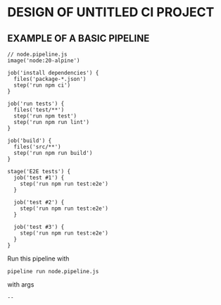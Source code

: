 # DESIGN OF UNTITLED CI PROJECT

## EXAMPLE OF A BASIC PIPELINE

```
// node.pipeline.js
image('node:20-alpine')

job('install dependencies') {
  files('package-*.json')
  step('run npm ci')
}

job('run tests') {
  files('test/**')
  step('run npm test')
  step('run npm run lint')
}

job('build') {
  files('src/**')
  step('run npm run build')
}

stage('E2E tests') {
  job('test #1') {
    step('run npm run test:e2e')
  }

  job('test #2') {
    step('run npm run test:e2e')
  }

  job('test #3') {
    step('run npm run test:e2e')
  }
}
```

Run this pipeline with

`pipeline run node.pipeline.js`

with args

```
--
```
